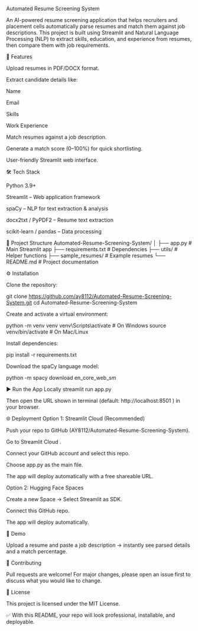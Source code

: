 Automated Resume Screening System

An AI-powered resume screening application that helps recruiters and placement cells automatically parse resumes and match them against job descriptions. This project is built using Streamlit and Natural Language Processing (NLP) to extract skills, education, and experience from resumes, then compare them with job requirements.

🚀 Features

Upload resumes in PDF/DOCX format.

Extract candidate details like:

Name

Email

Skills

Work Experience

Match resumes against a job description.

Generate a match score (0–100%) for quick shortlisting.

User-friendly Streamlit web interface.

🛠️ Tech Stack

Python 3.9+

Streamlit – Web application framework

spaCy – NLP for text extraction & analysis

docx2txt / PyPDF2 – Resume text extraction

scikit-learn / pandas – Data processing

📂 Project Structure
Automated-Resume-Screening-System/
│
├── app.py                # Main Streamlit app
├── requirements.txt      # Dependencies
├── utils/                # Helper functions
├── sample_resumes/       # Example resumes
└── README.md             # Project documentation

⚙️ Installation

Clone the repository:

git clone https://github.com/ay8112/Automated-Resume-Screening-System.git
cd Automated-Resume-Screening-System


Create and activate a virtual environment:

python -m venv venv
venv\Scripts\activate       # On Windows
source venv/bin/activate    # On Mac/Linux


Install dependencies:

pip install -r requirements.txt


Download the spaCy language model:

python -m spacy download en_core_web_sm

▶️ Run the App Locally
streamlit run app.py


Then open the URL shown in terminal (default: http://localhost:8501
) in your browser.

🌐 Deployment
Option 1: Streamlit Cloud (Recommended)

Push your repo to GitHub (AY8112/Automated-Resume-Screening-System).

Go to Streamlit Cloud
.

Connect your GitHub account and select this repo.

Choose app.py as the main file.

The app will deploy automatically with a free shareable URL.

Option 2: Hugging Face Spaces

Create a new Space → Select Streamlit as SDK.

Connect this GitHub repo.

The app will deploy automatically.

📸 Demo

Upload a resume and paste a job description → instantly see parsed details and a match percentage.

🤝 Contributing

Pull requests are welcome! For major changes, please open an issue first to discuss what you would like to change.

📜 License

This project is licensed under the MIT License.

✅ With this README, your repo will look professional, installable, and deployable.

